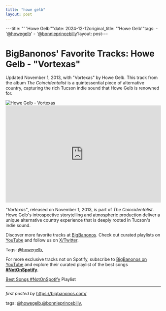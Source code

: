 ```yaml
---
title: "howe gelb"
layout: post
---
```

---title: "' 'Howe Gelb''"date: 2024-12-12original_title: "'Howe Gelb'"tags:  - '[@howegelb](/tags/howegelb/)'  - '[@bonnieprincebilly](/tags/bonnieprincebilly/)'layout: post---<!-- Post Title --><h1 >BigBanonos' Favorite Tracks: Howe Gelb - "Vortexas"</h1> <!-- Introductory Text --><p >Updated November 1, 2013, with "Vortexas" by Howe Gelb. This track from the album *The Coincidentalist* is a quintessential piece of alternative country, capturing the rich Tucson indie sound that Howe Gelb is renowned for.</p> <!-- Featured Image --><div > <img src="https://www.firerecords.com/wp/wp-content/uploads/2020/07/Howe-Gelb-Credit-Omer-Kreso-1024x683.jpg" alt="Howe Gelb - Vortexas" /></div> <!-- YouTube Video Embed --><div > <iframe width="100%" height="315" src="https://www.youtube.com/embed/jqqeVm_IaOg" title="Howe Gelb - Vortexas" frameborder="0" allow="accelerometer; autoplay; encrypted-media; gyroscope; picture-in-picture; web-share" referrerpolicy="strict-origin-when-cross-origin" allowfullscreen></iframe></div> <!-- Song Information --><div > <p><em>"Vortexas"</em>, released on November 1, 2013, is part of *The Coincidentalist*. Howe Gelb's introspective storytelling and atmospheric production deliver a unique alternative country experience that is deeply rooted in Tucson's indie sound.</p></div> <!-- Footer Links --><div > <p>Discover more favorite tracks at <a href="https://bigbanonos.com/" target="_blank">BigBanonos</a>. Check out curated playlists on <a href="https://www.youtube.com/[@BigBanonos](/tags/BigBanonos/)" target="_blank">YouTube</a> and follow us on <a href="https://x.com/bigbanonos" target="_blank">X/Twitter</a>.</p></div> <!-- Tags --><p >Tags: [@howegelb](/tags/howegelb/),</p><!--Subscribe and Playlist Links--><div>    <p>For more exclusive tracks not on Spotify, subscribe to <a href="https://www.youtube.com/[@BigBanonos](/tags/BigBanonos/)" target="_blank">BigBanonos on YouTube</a> and explore their curated playlist of the best songs <strong>[#NotOnSpotify](/tags/NotOnSpotify/)</strong>.</p>    <p><a href="https://www.youtube.com/playlist?list=PLtuNtuTatqI0kFahUCbtbfenC_ET5O_tr" target="_blank">Best Songs [#NotOnSpotify](/tags/NotOnSpotify/) Playlist<br /></a></p></div><hr /><p><em>first posted by</em> <a href="https://bigbanonos.com/" rel="noopener" target="_new">https://bigbanonos.com/</a></p><p>tags: [@howegelb](/tags/howegelb/),[@bonnieprincebilly](/tags/bonnieprincebilly/),</p>